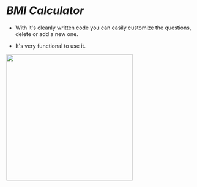 # *BMI Calculator*

- With it's cleanly written code you can easily customize the questions, delete or add a new one.

- It's very functional to use it.


<div class="row">
  <img src="images/bmi-calc-demo.gif" width="330">
</div>

